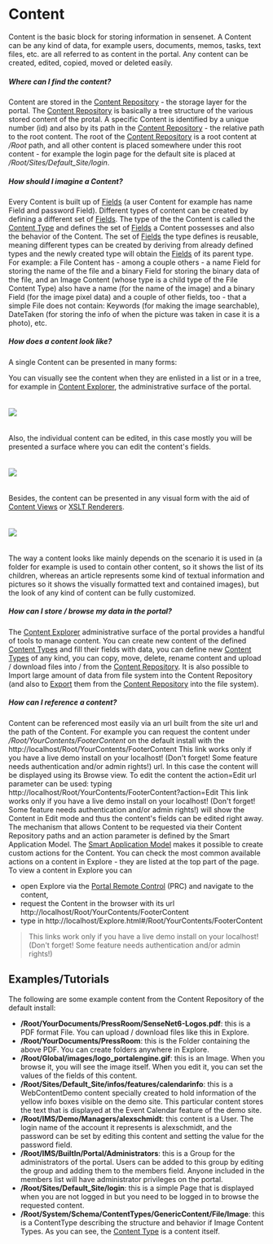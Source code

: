 # Content

Content is the basic block for storing information in sensenet. A Content can be any kind of data, for example users, documents, memos, tasks, text files, etc. are all referred to as content in the portal. Any content can be created, edited, copied, moved or deleted easily.

##### Where can I find the content?

Content are stored in the [Content Repository](content-repository.md) - the storage layer for the portal. The [Content Repository](content-repository.md) is basically a tree structure of the various stored content of the protal. A specific Content is identified by a unique number (id) and also by its path in the [Content Repository](content-repository.md) - the relative path to the root content. The root of the [Content Repository](content-repository.md) is a root content at _/Root_ path, and all other content is placed somewhere under this root content - for example the login page for the default site is placed at _/Root/Sites/Default_Site/login_.

##### How should I imagine a Content?

Every Content is built up of [Fields](field.md) (a user Content for example has name Field and password Field). Different types of content can be created by defining a different set of [Fields](field.md). The type of the the Content is called the [Content Type](content-type.md) and defines the set of [Fields](field.md) a Content possesses and also the behavior of the Content. The set of [Fields](field.md) the type defines is reusable, meaning different types can be created by deriving from already defined types and the newly created type will obtain the [Fields](field.md) of its parent type. For example: a File Content has - among a couple others - a name Field for storing the name of the file and a binary Field for storing the binary data of the file, and an Image Content (whose type is a child type of the File Content Type) also have a name (for the name of the image) and a binary Field (for the image pixel data) and a couple of other fields, too - that a simple File does not contain: Keywords (for making the image searchable), DateTaken (for storing the info of when the picture was taken in case it is a photo), etc.

##### How does a content look like?

A single Content can be presented in many forms:

You can visually see the content when they are enlisted in a list or in a tree, for example in [Content Explorer](content-explorer.md), the administrative surface of the portal.

<img src="https://github.com/SenseNet/sensenet/docs/images/content1.png" style="margin: 20px auto" />

Also, the individual content can be edited, in this case mostly you will be presented a surface where you can edit the content's fields.

<img src="https://github.com/SenseNet/sensenet/docs/images/content2.png" style="margin: 20px auto" />

Besides, the content can be presented in any visual form with the aid of [Content Views](content-view.md) or [XSLT Renderers](xslt-renderer.md).

<img src="https://github.com/SenseNet/sensenet/docs/images/content3.png" style="margin: 20px auto" />

The way a content looks like mainly depends on the scenario it is used in (a folder for example is used to contain other content, so it shows the list of its children, whereas an article represents some kind of textual information and pictures so it shows the visually formatted text and contained images), but the look of any kind of content can be fully customized.

##### How can I store / browse my data in the portal?

The [Content Explorer](content-explorer.md) administrative surface of the portal provides a handful of tools to manage content. You can create new content of the defined [Content Types](content-type.md) and fill their fields with data, you can define new [Content Types](content-type.md) of any kind, you can copy, move, delete, rename content and upload / download files into / from the [Content Repository](content-repository.md). It is also possible to Import large amount of data from file system into the Content Repository (and also to [Export](export.md) them from the [Content Repository](content-repository.md) into the file system).

##### How can I reference a content?

Content can be referenced most easily via an url built from the site url and the path of the Content. For example you can request the content under _/Root/YourContents/FooterContent_ on the default install with the http://localhost/Root/YourContents/FooterContent This link works only if you have a live demo install on your localhost! (Don't forget! Some feature needs authentication and/or admin rights!) url. In this case the content will be displayed using its Browse view. To edit the content the action=Edit url parameter can be used: typing http://localhost/Root/YourContents/FooterContent?action=Edit  This link works only if you have a live demo install on your localhost! (Don't forget! Some feature needs authentication and/or admin rights!) will show the Content in Edit mode and thus the content's fields can be edited right away. The mechanism that allows Content to be requested via their Content Repository paths and an action parameter is defined by the Smart Application Model. The [Smart Application Model](smart-application-model.md) makes it possible to create custom actions for the Content. You can check the most common available actions on a content in Explore - they are listed at the top part of the page. To view a content in Explore you can

- open Explore via the [Portal Remote Control](prc.md) (PRC) and navigate to the content,
- request the Content in the browser with its url http://localhost/Root/YourContents/FooterContent
- type in http://localhost/Explore.html#/Root/YourContents/FooterContent

>  This links work only if you have a live demo install on your localhost! (Don't forget! Some feature needs authentication and/or admin rights!)

## Examples/Tutorials

The following are some example content from the Content Repository of the default install:

- **/Root/YourDocuments/PressRoom/SenseNet6-Logos.pdf**: this is a PDF format File. You can upload / download files like this in Explore.
- **/Root/YourDocuments/PressRoom**: this is the Folder containing the above PDF. You can create folders anywhere in Explore.
- **/Root/Global/images/logo_portalengine.gif**: this is an Image. When you browse it, you will see the image itself. When you edit it, you can set the values of the fields of this content.
- **/Root/Sites/Default_Site/infos/features/calendarinfo**: this is a WebContentDemo content specially created to hold information of the yellow info boxes visible on the demo site. This particular content stores the text that is displayed at the Event Calendar feature of the demo site.
- **/Root/IMS/Demo/Managers/alexschmidt**: this content is a User. The login name of the account it represents is alexschmidt, and the password can be set by editing this content and setting the value for the password field.
- **/Root/IMS/BuiltIn/Portal/Administrators**: this is a Group for the administrators of the portal. Users can be added to this group by editing the group and adding them to the members field. Anyone included in the members list will have administrator privileges on the portal.
- **/Root/Sites/Default_Site/login**: this is a simple Page that is displayed when you are not logged in but you need to be logged in to browse the requested content.
- **/Root/System/Schema/ContentTypes/GenericContent/File/Image**: this is a ContentType describing the structure and behavior if Image Content Types. As you can see, the [Content Type](content-type.md) is a content itself.